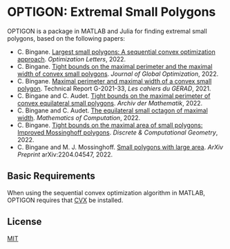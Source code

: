 # OPTIGON: Extremal Small Polygons

OPTIGON is a package in MATLAB and Julia for finding extremal small polygons, based on the following papers:

+ C. Bingane. [Largest small polygons: A sequential convex optimization approach](https://www.researchgate.net/publication/344294193_Largest_small_polygons_A_sequential_convex_optimization_approach). *Optimization Letters*, 2022.
+ C. Bingane. [Tight bounds on the maximal perimeter and the maximal width of convex small polygons](https://www.researchgate.net/publication/344505728_Tight_bounds_on_the_maximal_perimeter_and_the_maximal_width_of_convex_small_polygons). *Journal of Global Optimization*, 2022.
+ C. Bingane. [Maximal perimeter and maximal width of a convex small polygon](https://www.researchgate.net/publication/353070519_Maximal_perimeter_and_maximal_width_of_a_convex_small_polygon). Technical Report G-2021-33, *Les cahiers du GERAD*, 2021.
+ C. Bingane and C. Audet. [Tight bounds on the maximal perimeter of convex equilateral small polygons](https://doi.org/10.1007/s00013-022-01745-x). *Archiv der Mathematik*, 2022.
+ C. Bingane and C. Audet. [The equilateral small octagon of maximal width](https://www.ams.org/journals/mcom/0000-000-00/S0025-5718-2022-03733-9/). *Mathematics of Computation*, 2022.
+ C. Bingane. [Tight bounds on the maximal area of small polygons: Improved Mossinghoff polygons](https://link.springer.com/article/10.1007/s00454-022-00374-z). *Discrete & Computational Geometry*, 2022.
+ C. Bingane and M. J. Mossinghoff. [Small polygons with large area](https://www.researchgate.net/publication/359890368_Small_polygons_with_large_area). *ArXiv Preprint* arXiv:2204.04547, 2022.

## Basic Requirements

When using the sequential convex optimization algorithm in MATLAB, OPTIGON requires that [CVX](http://cvxr.com/cvx/) be installed.

## License

[MIT](https://github.com/cbingane/optigon/blob/master/LICENSE)
